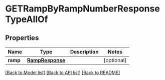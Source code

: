 # GETRampByRampNumberResponseTypeAllOf

## Properties
Name | Type | Description | Notes
------------ | ------------- | ------------- | -------------
**ramp** | [**RampResponse**](RampResponse.md) |  | [optional] 

[[Back to Model list]](../README.md#documentation-for-models) [[Back to API list]](../README.md#documentation-for-api-endpoints) [[Back to README]](../README.md)



